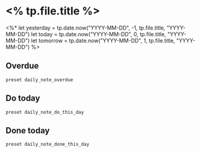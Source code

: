 # <% tp.file.title %>
<%*
  let yesterday = tp.date.now("YYYY-MM-DD", -1, tp.file.title, "YYYY-MM-DD")
  let today     = tp.date.now("YYYY-MM-DD",  0, tp.file.title, "YYYY-MM-DD")
  let tomorrow  = tp.date.now("YYYY-MM-DD",  1, tp.file.title, "YYYY-MM-DD")
%>
## Overdue

```tasks
preset daily_note_overdue
```

## Do today

```tasks
preset daily_note_do_this_day
```

## Done today

```tasks
preset daily_note_done_this_day
```
